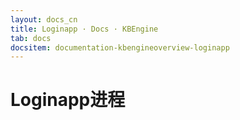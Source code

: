 ```yaml
---
layout: docs_cn
title: Loginapp · Docs · KBEngine
tab: docs
docsitem: documentation-kbengineoverview-loginapp
---
```


Loginapp进程
====================


